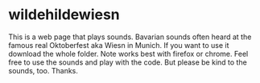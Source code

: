 # wildehildewiesn
This is a web page that plays sounds. Bavarian sounds often heard at the famous real Oktoberfest aka Wiesn in Munich. If you want to use it download the whole folder. Note works best with firefox or chrome. Feel free to use the sounds and play with the code. But please be kind to the sounds, too. Thanks. 
